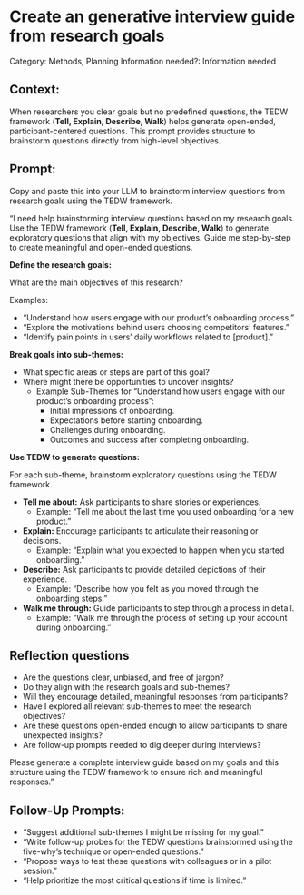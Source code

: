 # Create an generative interview guide from research goals

Category: Methods, Planning
Information needed?: Information needed

## **Context:**

When researchers you clear goals but no predefined questions, the TEDW framework (**Tell, Explain, Describe, Walk**) helps generate open-ended, participant-centered questions. This prompt provides structure to brainstorm questions directly from high-level objectives.

## **Prompt:**

Copy and paste this into your LLM to brainstorm interview questions from research goals using the TEDW framework.

“I need help brainstorming interview questions based on my research goals. Use the TEDW framework (**Tell, Explain, Describe, Walk**) to generate exploratory questions that align with my objectives. Guide me step-by-step to create meaningful and open-ended questions.

**Define the research goals:**

What are the main objectives of this research?

Examples:

- “Understand how users engage with our product’s onboarding process.”
- “Explore the motivations behind users choosing competitors’ features.”
- “Identify pain points in users’ daily workflows related to [product].”

**Break goals into sub-themes:**

- What specific areas or steps are part of this goal?
- Where might there be opportunities to uncover insights?
    - Example Sub-Themes for “Understand how users engage with our product’s onboarding process”:
        - Initial impressions of onboarding.
        - Expectations before starting onboarding.
        - Challenges during onboarding.
        - Outcomes and success after completing onboarding.

**Use TEDW to generate questions:**

For each sub-theme, brainstorm exploratory questions using the TEDW framework.

- **Tell me about:** Ask participants to share stories or experiences.
    - Example: “Tell me about the last time you used onboarding for a new product.”
- **Explain:** Encourage participants to articulate their reasoning or decisions.
    - Example: “Explain what you expected to happen when you started onboarding.”
- **Describe:** Ask participants to provide detailed depictions of their experience.
    - Example: “Describe how you felt as you moved through the onboarding steps.”
- **Walk me through:** Guide participants to step through a process in detail.
    - Example: “Walk me through the process of setting up your account during onboarding.”

## **Reflection questions**

- Are the questions clear, unbiased, and free of jargon?
- Do they align with the research goals and sub-themes?
- Will they encourage detailed, meaningful responses from participants?
- Have I explored all relevant sub-themes to meet the research objectives?
- Are these questions open-ended enough to allow participants to share unexpected insights?
- Are follow-up prompts needed to dig deeper during interviews?

Please generate a complete interview guide based on my goals and this structure using the TEDW framework to ensure rich and meaningful responses.”

## **Follow-Up Prompts:**

- “Suggest additional sub-themes I might be missing for my goal.”
- “Write follow-up probes for the TEDW questions brainstormed using the five-why’s technique or open-ended questions.”
- “Propose ways to test these questions with colleagues or in a pilot session.”
- “Help prioritize the most critical questions if time is limited.”